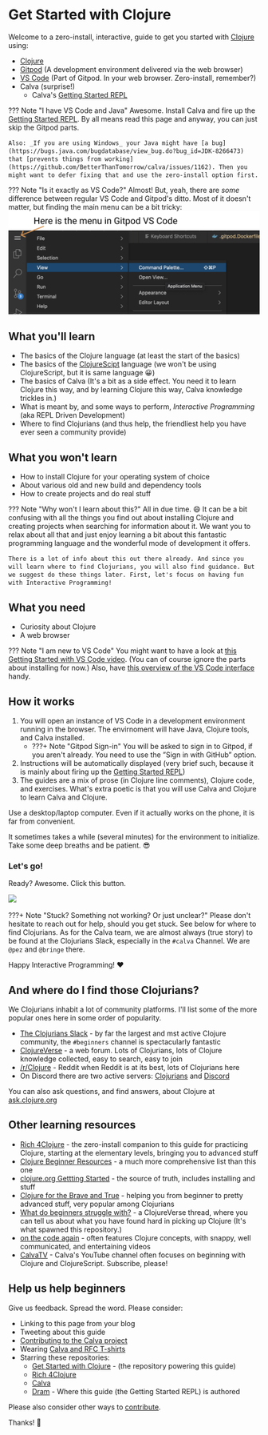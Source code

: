 # Get Started with Clojure

Welcome to a zero-install, interactive, guide to get you started with [Clojure](https://clojure.org/) using:

* [Clojure](https://clojure.org/)
* [Gitpod](https://www.gitpod.io/) (A development environment delivered via the web browser)
* [VS Code](https://code.visualstudio.com) (Part of Gitpod. In your web browser. Zero-install, remember?)
* Calva (surprise!)
  * Calva's [Getting Started REPL](getting-started.md)

??? Note "I have VS Code and Java"
    Awesome. Install Calva and fire up the [Getting Started REPL](getting-started.md). By all means read this page and anyway, you can just skip the Gitpod parts.

    Also: _If you are using Windows_ your Java might have [a bug](https://bugs.java.com/bugdatabase/view_bug.do?bug_id=JDK-8266473) that [prevents things from working](https://github.com/BetterThanTomorrow/calva/issues/1162). Then you might want to defer fixing that and use the zero-install option first.

??? Note "Is it exactly as VS Code?"
    Almost! But, yeah, there are _some_ difference between regular VS Code and Gitpod's ditto. Most of it doesn't matter, but finding the main menu can be a bit tricky:
    ![Here is the menu in Gitpod VS Code](images/getting-started-with-clojure/gitpod-vscode-menu.png)

## What you'll learn

* The basics of the Clojure language (at least the start of the basics)
* The basics of the [ClojureScipt](https://clojurescript.org) language (we won't be using ClojureScript, but it is same language 😀)
* The basics of Calva (It's a bit as a side effect. You need it to learn Clojure this way, and by learning Clojure this way, Calva knowledge trickles in.)
* What is meant by, and some ways to perform, *Interactive Programming* (aka REPL Driven Development)
* Where to find Clojurians (and thus help, the friendliest help you have ever seen a community provide)

## What you won't learn

* How to install Clojure for your operating system of choice
* About various old and new build and dependency tools
* How to create projects and do real stuff

??? Note "Why won't I learn about this?"
    All in due time. 😄 It can be a bit confusing with all the things you find out about installing Clojure and creating projects when searching for information about it. We want you to relax about all that and just enjoy learning a bit about this fantastic programming language and the wonderful mode of development it offers.

    There is a lot of info about this out there already. And since you will learn where to find Clojurians, you will also find guidance. But we suggest do these things later. First, let's focus on having fun with Interactive Programming!

## What you need

* Curiosity about Clojure
* A web browser

??? Note "I am new to VS Code"
    You might want to have a look at [this Getting Started with VS Code video](https://code.visualstudio.com/docs/introvideos/basics). (You can of course ignore the parts about installing for now.) Also, have [this overview of the VS Code interface](https://code.visualstudio.com/docs/getstarted/userinterface) handy.
    

## How it works

1. You will open an instance of VS Code in a development environment running in the browser. The envirnoment will have Java, Clojure tools, and Calva installed.
    * ???+ Note "Gitpod Sign-in"
           You will be asked to sign in to Gitpod, if you aren't already. You need to use the ”Sign in with GitHub” option.
2. Instructions will be automatically displayed (very brief such, because it is mainly about firing up the [Getting Started REPL](getting-started.md))
3. The guides are a mix of prose (in Clojure line comments), Clojure code, and exercises. What's extra poetic is that you will use Calva and Clojure to learn Calva and Clojure.

Use a desktop/laptop computer. Even if it actually works on the phone, it is far from convenient.

It sometimes takes a while (several minutes) for the environment to initialize. Take some deep breaths and be patient. 😎

### Let's go!

Ready? Awesome. Click this button.

<a title="Open Getting Started with Clojure in Gitpod" alt="Open in Gitpod button" href="https://gitpod.io/#https://github.com/PEZ/get-started-with-clojure" target="_blank"><img src="https://gitpod.io/button/open-in-gitpod.svg"/></a>

???+ Note "Stuck? Something not working? Or just unclear?"
     Please don't hesitate to reach out for help, should you get stuck. See below for where to find Clojurians. As for the Calva team, we are almost always (true story) to be found at the Clojurians Slack, especially in the `#calva` Channel. We are `@pez` and `@bringe` there.

Happy Interactive Programming! ❤️

## And where do I find those Clojurians?

We Clojurians inhabit a lot of community platforms. I'll list some of the more popular ones here in some order of popularity.

* [The Clojurians Slack](http://clojurians.net) - by far the largest and mst active Clojure community, the `#beginners` channel is spectacularly fantastic
* [ClojureVerse](https://clojureverse.org) - a web forum. Lots of Clojurians, lots of Clojure knowledge collected, easy to search, easy to join
* [/r/Clojure](https://www.reddit.com/r/Clojure/) - Reddit when Reddit is at its best, lots of Clojurians here
* On Discord there are two active servers: [Clojurians](https://discordapp.com/invite/v9QMy9D) and [Discord](https://discord.gg/)

You can also ask questions, and find answers, about Clojure at [ask.clojure.org](https://ask.clojure.org)

## Other learning resources

* [Rich 4Clojure](https://github.com/PEZ/rich4clojure) - the zero-install companion to this guide for practicing Clojure, starting at the elementary levels, bringing you to advanced stuff
* [Clojure Beginner Resources](https://gist.github.com/yogthos/be323be0361c589570a6da4ccc85f58f) - a much more comprehensive list than this one
* [clojure.org Gettting Started](https://clojure.org/guides/getting_started) - the source of truth, includes installing and stuff
* [Clojure for the Brave and True](https://www.braveclojure.com) - helping you from beginner to pretty advanced stuff, very popular among Clojurians
* [What do beginners struggle with?](https://clojureverse.org/t/what-do-beginners-struggle-with/5383) - a ClojureVerse thread, where you can tell us about what you have found hard in picking up Clojure (It's what spawned this repository.)
* [on the code again](https://www.youtube.com/user/VideosDanA) - often features Clojure concepts, with snappy, well communicated, and entertaining videos
* [CalvaTV](https://www.youtube.com/c/CalvaTV) - Calva's YouTube channel often focuses on beginning with Clojure and ClojureScript. Subscribe, please!

## Help us help beginners

Give us feedback. Spread the word. Please consider:

* Linking to this page from your blog
* Tweeting about this guide
* [Contributing to the Calva project](contribute.md)
* Wearing [Calva and RFC T-shirts](merch.md)
* Starring these repositories:
    * [Get Started with Clojure](https://github.com/PEZ/get-started-with-clojure) - (the repository powering this guide)
    * [Rich 4Clojure](https://github.com/PEZ/rich4clojure)
    * [Calva](https://github.com/BetterThanTomorrow/calva)
    * [Dram](https://github.com/BetterThanTomorrow/dram) - Where this guide (the Getting Started REPL) is authored

Please also consider other ways to [contribute](contribute.md).

Thanks! 🙏